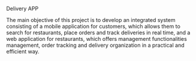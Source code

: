 Delivery APP
 
The main objective of this project is to develop an integrated system consisting of a mobile application for customers, which allows them to search for restaurants, place orders and track deliveries in real time, and a web application for restaurants, which offers management functionalities management, order tracking and delivery organization in a practical and efficient way.
